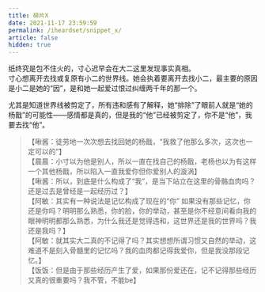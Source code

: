 ```yaml
---
title: 碎片X
date: 2021-11-17 23:59:59
permalink: /iheardset/snippet_x/
article: false
hidden: true
---
```


纸终究是包不住火的，寸心迟早会在大二这里发现事实真相。  
寸心想离开去找或复原有小二的世界线。她会执着要离开去找小二，最主要的原因是小二是她的“因”，是和她一起爱过恨过纠缠两千年的那一个。

尤其是知道世界线被剪定了，所有违和感有了解释，她“排除”了眼前人就是“她的杨戬”的可能性——感情都是真的，但是我的“他”已经被剪定了，你不是“他”，我要去找“他”。
> 【啾酱：徒劳地一次次想去找回她的杨戬，“我救了他那么多次，这次也一定可以的”】  
> 【晨晨：小寸以为他是别人，所以一直在找自己的杨戬，老杨也以为有这样一个其他杨戬，所以陷入一直我爱你但你爱别人的漩涡】  
> 【啾酱：所以，到底是什么构成了“我”，是当下站立在这里的骨骼血肉吗？还是过去是曾经是一起经历过？】  
> 【阿敏：其实有一种说法是记忆构成了现在的“你” 如果没有那些记忆，你还是你吗？明明那么熟悉，你的脸，你的举动，甚至是你不经意间看向我的眼神明明都那么熟悉，为什么我还是觉得违和，这世界还是我的世界吗？我还是我吗？】  
> 【阿敏：就其实大二真的不记得了吗？其实想想所谓习惯又自然的举动，这难道不是刻入骨髓里的记忆吗？我的血肉都记得我爱你，但是我没那段记忆。】  
> 【饭饭：但是由于那些经历产生了爱，如果那份爱还在，记不记得那些经历又真的很重要吗？我不管，不能be】

